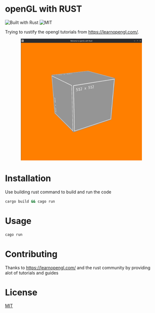 # openGL with RUST

![Built with Rust][badge-1] ![MIT](https://img.shields.io/badge/license-MIT-blue.svg)

Trying to rustify the opengl tutorials from https://learnopengl.com/.
<div align="center" markdown="1">
<img src="resources/pictures/opengl_with_rust.png" height=400px width=400px>
</div>

# Installation

Use building rust command to build and run the code

```bash
cargo build && cago run
```

# Usage

```bash
cago run

```

# Contributing

Thanks to https://learnopengl.com/ and the rust community by providing alot of tutorials and guides

# License

[MIT](https://choosealicense.com/licenses/mit/)


[badge-1]: https://img.shields.io/badge/Built%20with-Rust-Purple
